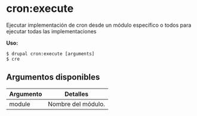 # cron:execute
Ejecutar implementación de cron desde un módulo específico o todos para ejecutar todas las implementaciones

**Uso:**
```
$ drupal cron:execute [arguments]
$ cre  
```

## Argumentos disponibles
Argumento | Detalles
---------|-------------
module | Nombre del módulo.
